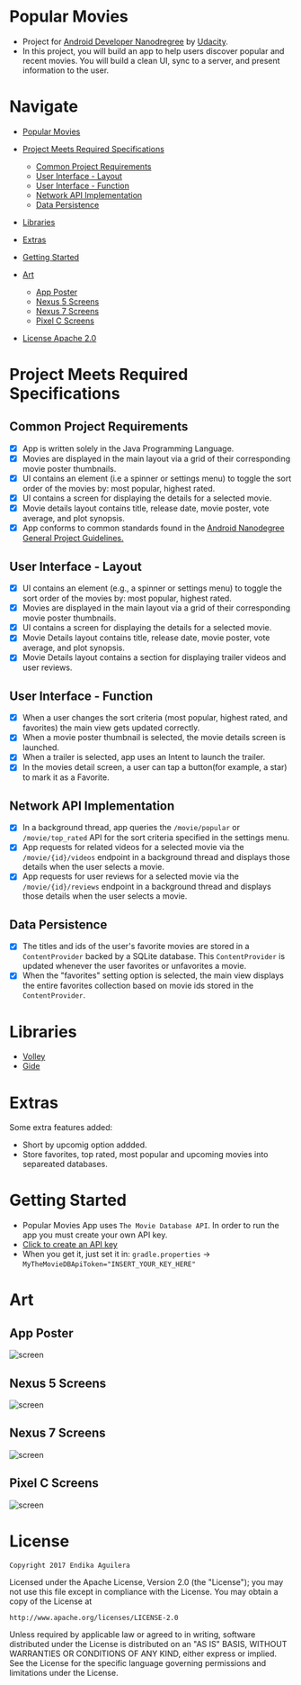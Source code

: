 # Popular Movies

- Project for [Android Developer Nanodregree](https://www.udacity.com/course/android-developer-nanodegree-by-google--nd801) by [Udacity](https://www.udacity.com/).
- In this project, you will build an app to help users discover popular and recent movies. You will build a clean UI, sync to a server, and present information to the user. 

# Navigate

  - [Popular Movies](#popular-movies)
  
  - [Project Meets Required Specifications](#project-meets-required-specifications)
    - [Common Project Requirements](#common-project-requirements)
    - [User Interface - Layout](#user-interface---layout)
    - [User Interface - Function](#user-interface---function)
    - [Network API Implementation](#network-api-implementation)
    - [Data Persistence](#data-persistence)

   - [Libraries](#libraries)
   
   - [Extras](#extras)
  
  - [Getting Started](#getting-started)
  
  - [Art](#art)
    - [App Poster](#app-poster)
    - [Nexus 5 Screens](#nexus-5-screens)
    - [Nexus 7 Screens](#nexus-7-screens)
    - [Pixel C Screens](#pixel-c-screens)

  - [License Apache 2.0](#license)

# Project Meets Required Specifications

## Common Project Requirements

- [x] App is written solely in the Java Programming Language.
- [x] Movies are displayed in the main layout via a grid of their corresponding movie poster thumbnails.
- [x] UI contains an element (i.e a spinner or settings menu) to toggle the sort order of the movies by: most popular, highest rated.
- [x] UI contains a screen for displaying the details for a selected movie.
- [x] Movie details layout contains title, release date, movie poster, vote average, and plot synopsis.
- [x] App conforms to common standards found in the [Android Nanodegree General Project Guidelines.](http://udacity.github.io/android-nanodegree-guidelines/core.html)

## User Interface - Layout

- [x] UI contains an element (e.g., a spinner or settings menu) to toggle the sort order of the movies by: most popular, highest rated.
- [x] Movies are displayed in the main layout via a grid of their corresponding movie poster thumbnails.
- [x] UI contains a screen for displaying the details for a selected movie.
- [x] Movie Details layout contains title, release date, movie poster, vote average, and plot synopsis.
- [x] Movie Details layout contains a section for displaying trailer videos and user reviews.

## User Interface - Function

- [x] When a user changes the sort criteria (most popular, highest rated, and favorites) the main view gets updated correctly.
- [x] When a movie poster thumbnail is selected, the movie details screen is launched.
- [x] When a trailer is selected, app uses an Intent to launch the trailer.
- [x] In the movies detail screen, a user can tap a button(for example, a star) to mark it as a Favorite.

## Network API Implementation

- [x] In a background thread, app queries the ```/movie/popular``` or ```/movie/top_rated``` API for the sort criteria specified in the settings menu.
- [x] App requests for related videos for a selected movie via the ```/movie/{id}/videos``` endpoint in a background thread and displays those details when the user selects a movie.
- [x] App requests for user reviews for a selected movie via the ```/movie/{id}/reviews``` endpoint in a background thread and displays those details when the user selects a movie.

## Data Persistence

- [x] The titles and ids of the user's favorite movies are stored in a 
```ContentProvider``` backed by a SQLite database. This ```ContentProvider``` is updated whenever the user favorites or unfavorites a movie.
- [x] When the "favorites" setting option is selected, the main view displays the entire favorites collection based on movie ids stored in the ```ContentProvider```.

# Libraries
  - [Volley](https://developer.android.com/training/volley/index.html)
  - [Gide](https://github.com/bumptech/glide)
      
# Extras

Some extra features added:
  - Short by upcomig option addded.
  - Store favorites, top rated, most popular and upcoming movies into separeated databases.

# Getting Started

  - Popular Movies App uses ```The Movie Database API```. In order to run the app you must create your own API key.
  - [Click to create an API key](https://www.themoviedb.org/account/signup)
  - When you get it, just set it in: ```gradle.properties``` -> ```MyTheMovieDBApiToken="INSERT_YOUR_KEY_HERE"```


# Art

## App Poster
![screen](../master/art/popular_movies_base_poster.jpg)

## Nexus 5 Screens
![screen](../master/art/popular_movies_nexus5_poster.jpg)

## Nexus 7 Screens
![screen](../master/art/popular_movies_nexus7_poster.jpg)

## Pixel C Screens
![screen](../master/art/popular_movies_pixelC_poster.jpg)

# License

```Copyright 2017 Endika Aguilera```

Licensed under the Apache License, Version 2.0 (the "License");
you may not use this file except in compliance with the License.
You may obtain a copy of the License at

    http://www.apache.org/licenses/LICENSE-2.0

Unless required by applicable law or agreed to in writing, software
distributed under the License is distributed on an "AS IS" BASIS,
WITHOUT WARRANTIES OR CONDITIONS OF ANY KIND, either express or implied.
See the License for the specific language governing permissions and
limitations under the License.
